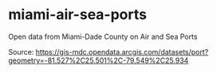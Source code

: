 # miami-air-sea-ports
Open data from Miami-Dade County on Air and Sea Ports

Source: https://gis-mdc.opendata.arcgis.com/datasets/port?geometry=-81.527%2C25.501%2C-79.549%2C25.934 


